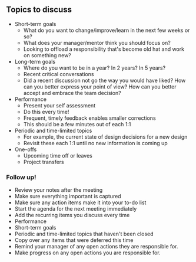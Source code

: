 
## Topics to discuss

- Short-term goals
	- What do you want to change/improve/learn in the next few weeks or so?
	- What does your manager/mentor think you should focus on?
	- Looking to offload a responsibility that's become old hat and work on something new?
- Long-term goals
	- Where do you want to be in a year? In 2 years? In 5 years?
	- Recent critical conversations
	- Did a recent discussion not go the way you would have liked? How can you better express your point of view? How can you better accept and embrace the team decision?
- Performance
	- Present your self assessment
	- Do this every time!
	- Frequent, timely feedback enables smaller corrections
	- This should be a few minutes out of each 1:1
- Periodic and time-limited topics
	- For example, the current state of design decisions for a new design
	- Revisit these each 1:1 until no new information is coming up
- One-offs
	- Upcoming time off or leaves
	- Project transfers
### Follow up!
- Review your notes after the meeting
- Make sure everything important is captured
- Make sure any action items make it into your to-do list
- Start the agenda for the next meeting immediately
- Add the recurring items you discuss every time
- Performance
- Short-term goals
- Periodic and time-limited topics that haven't been closed
- Copy over any items that were deferred this time
- Remind your manager of any open actions they are responsible for.
- Make progress on any open actions you are responsible for.